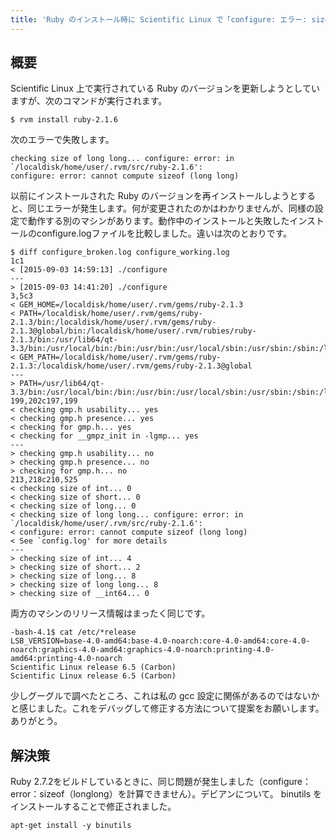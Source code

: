 ```yaml
---
title: 'Ruby のインストール時に Scientific Linux で「configure: エラー: sizeof (long long) を計算できません」が発生する'
---
```


## 概要
Scientific Linux 上で実行されている Ruby のバージョンを更新しようとしていますが、次のコマンドが実行されます。

```
$ rvm install ruby-2.1.6

```
次のエラーで失敗します。

```
checking size of long long... configure: error: in `/localdisk/home/user/.rvm/src/ruby-2.1.6':
configure: error: cannot compute sizeof (long long)

```
以前にインストールされた Ruby のバージョンを再インストールしようとすると、同じエラーが発生します。何が変更されたのかはわかりませんが、同様の設定で動作する別のマシンがあります。動作中のインストールと失敗したインストールのconfigure.logファイルを比較しました。違いは次のとおりです。

```
$ diff configure_broken.log configure_working.log 
1c1
< [2015-09-03 14:59:13] ./configure
---
> [2015-09-03 14:41:20] ./configure
3,5c3
< GEM_HOME=/localdisk/home/user/.rvm/gems/ruby-2.1.3
< PATH=/localdisk/home/user/.rvm/gems/ruby-2.1.3/bin:/localdisk/home/user/.rvm/gems/ruby-2.1.3@global/bin:/localdisk/home/user/.rvm/rubies/ruby-2.1.3/bin:/usr/lib64/qt-3.3/bin:/usr/local/bin:/bin:/usr/bin:/usr/local/sbin:/usr/sbin:/sbin:/localdisk/home/user/.rvm/bin
< GEM_PATH=/localdisk/home/user/.rvm/gems/ruby-2.1.3:/localdisk/home/user/.rvm/gems/ruby-2.1.3@global
---
> PATH=/usr/lib64/qt-3.3/bin:/usr/local/bin:/bin:/usr/bin:/usr/local/sbin:/usr/sbin:/sbin:/localdisk/home/user/.rvm/bin
199,202c197,199
< checking gmp.h usability... yes
< checking gmp.h presence... yes
< checking for gmp.h... yes
< checking for __gmpz_init in -lgmp... yes
---
> checking gmp.h usability... no
> checking gmp.h presence... no
> checking for gmp.h... no
213,218c210,525
< checking size of int... 0
< checking size of short... 0
< checking size of long... 0
< checking size of long long... configure: error: in `/localdisk/home/user/.rvm/src/ruby-2.1.6':
< configure: error: cannot compute sizeof (long long)
< See `config.log' for more details
---
> checking size of int... 4
> checking size of short... 2
> checking size of long... 8
> checking size of long long... 8
> checking size of __int64... 0

```
両方のマシンのリリース情報はまったく同じです。

```
-bash-4.1$ cat /etc/*release
LSB_VERSION=base-4.0-amd64:base-4.0-noarch:core-4.0-amd64:core-4.0-noarch:graphics-4.0-amd64:graphics-4.0-noarch:printing-4.0-amd64:printing-4.0-noarch
Scientific Linux release 6.5 (Carbon)
Scientific Linux release 6.5 (Carbon)

```
少しグーグルで調べたところ、これは私の gcc 設定に関係があるのではないかと感じました。これをデバッグして修正する方法について提案をお願いします。
ありがとう。

## 解決策
Ruby 2.7.2をビルドしているときに、同じ問題が発生しました（configure：error：sizeof（longlong）を計算できません）。デビアンについて。 binutils をインストールすることで修正されました。

```
apt-get install -y binutils

```
